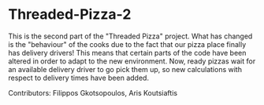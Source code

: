 # Threaded-Pizza-2

This is the second part of the "Threaded Pizza" project. What has changed is the "behaviour" of the cooks due to the fact that our pizza place finally has delivery drivers!  This means that certain parts of the code have been altered in order to adapt to the new environment. Now, ready pizzas wait for an available delivery driver to go pick them up, so new calculations with respect to delivery times have been added.

Contributors: Filippos Gkotsopoulos, Aris Koutsiaftis
